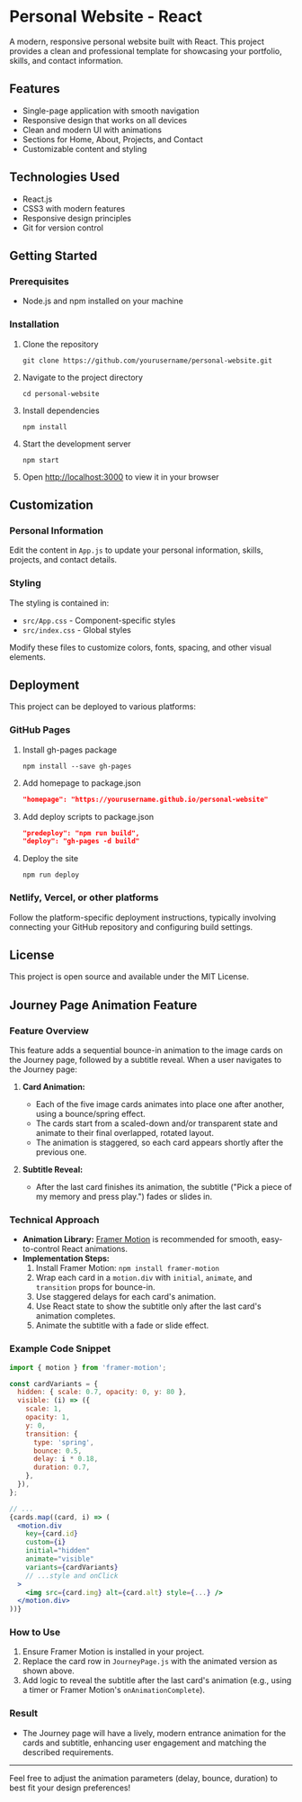 # Personal Website - React

A modern, responsive personal website built with React. This project provides a clean and professional template for showcasing your portfolio, skills, and contact information.

## Features

- Single-page application with smooth navigation
- Responsive design that works on all devices
- Clean and modern UI with animations
- Sections for Home, About, Projects, and Contact
- Customizable content and styling

## Technologies Used

- React.js
- CSS3 with modern features
- Responsive design principles
- Git for version control

## Getting Started

### Prerequisites

- Node.js and npm installed on your machine

### Installation

1. Clone the repository

   ```
   git clone https://github.com/yourusername/personal-website.git
   ```

2. Navigate to the project directory

   ```
   cd personal-website
   ```

3. Install dependencies

   ```
   npm install
   ```

4. Start the development server

   ```
   npm start
   ```

5. Open [http://localhost:3000](http://localhost:3000) to view it in your browser

## Customization

### Personal Information

Edit the content in `App.js` to update your personal information, skills, projects, and contact details.

### Styling

The styling is contained in:

- `src/App.css` - Component-specific styles
- `src/index.css` - Global styles

Modify these files to customize colors, fonts, spacing, and other visual elements.

## Deployment

This project can be deployed to various platforms:

### GitHub Pages

1. Install gh-pages package

   ```
   npm install --save gh-pages
   ```

2. Add homepage to package.json

   ```json
   "homepage": "https://yourusername.github.io/personal-website"
   ```

3. Add deploy scripts to package.json

   ```json
   "predeploy": "npm run build",
   "deploy": "gh-pages -d build"
   ```

4. Deploy the site
   ```
   npm run deploy
   ```

### Netlify, Vercel, or other platforms

Follow the platform-specific deployment instructions, typically involving connecting your GitHub repository and configuring build settings.

## License

This project is open source and available under the MIT License.

## Journey Page Animation Feature

### Feature Overview

This feature adds a sequential bounce-in animation to the image cards on the Journey page, followed by a subtitle reveal. When a user navigates to the Journey page:

1. **Card Animation:**

   - Each of the five image cards animates into place one after another, using a bounce/spring effect.
   - The cards start from a scaled-down and/or transparent state and animate to their final overlapped, rotated layout.
   - The animation is staggered, so each card appears shortly after the previous one.

2. **Subtitle Reveal:**
   - After the last card finishes its animation, the subtitle ("Pick a piece of my memory and press play.") fades or slides in.

### Technical Approach

- **Animation Library:** [Framer Motion](https://www.framer.com/motion/) is recommended for smooth, easy-to-control React animations.
- **Implementation Steps:**
  1. Install Framer Motion: `npm install framer-motion`
  2. Wrap each card in a `motion.div` with `initial`, `animate`, and `transition` props for bounce-in.
  3. Use staggered delays for each card's animation.
  4. Use React state to show the subtitle only after the last card's animation completes.
  5. Animate the subtitle with a fade or slide effect.

### Example Code Snippet

```jsx
import { motion } from 'framer-motion';

const cardVariants = {
  hidden: { scale: 0.7, opacity: 0, y: 80 },
  visible: (i) => ({
    scale: 1,
    opacity: 1,
    y: 0,
    transition: {
      type: 'spring',
      bounce: 0.5,
      delay: i * 0.18,
      duration: 0.7,
    },
  }),
};

// ...
{cards.map((card, i) => (
  <motion.div
    key={card.id}
    custom={i}
    initial="hidden"
    animate="visible"
    variants={cardVariants}
    // ...style and onClick
  >
    <img src={card.img} alt={card.alt} style={...} />
  </motion.div>
))}
```

### How to Use

1. Ensure Framer Motion is installed in your project.
2. Replace the card row in `JourneyPage.js` with the animated version as shown above.
3. Add logic to reveal the subtitle after the last card's animation (e.g., using a timer or Framer Motion's `onAnimationComplete`).

### Result

- The Journey page will have a lively, modern entrance animation for the cards and subtitle, enhancing user engagement and matching the described requirements.

---

Feel free to adjust the animation parameters (delay, bounce, duration) to best fit your design preferences!

